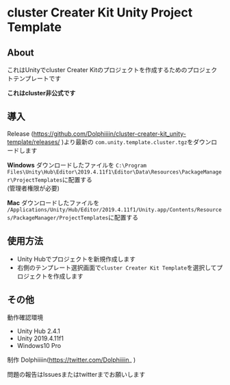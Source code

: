 # cluster Creater Kit Unity Project Template

About
---
これはUnityでcluster Creater Kitのプロジェクトを作成するためのプロジェクトテンプレートです

**これはcluster非公式です**

導入
---
Release (https://github.com/Dolphiiiin/cluster-creater-kit_unity-template/releases/ )より最新の
`com.unity.template.cluster.tgz`をダウンロードします

**Windows**
ダウンロードしたファイルを
`C:\Program Files\Unity\Hub\Editor\2019.4.11f1\Editor\Data\Resources\PackageManager\ProjectTemplates`に配置する  
(管理者権限が必要)

**Mac**
ダウンロードしたファイルを
`/Applications/Unity/Hub/Editor/2019.4.11f1/Unity.app/Contents/Resources/PackageManager/ProjectTemplates`に配置する  

使用方法
---
- Unity Hubでプロジェクトを新規作成します
- 右側のテンプレート選択画面で`cluster Creater Kit Template`を選択してプロジェクトを作成します


その他
---
動作確認環境
- Unity Hub 2.4.1
- Unity 2019.4.11f1
- Windows10 Pro

制作
Dolphiiiin(https://twitter.com/Dolphiiiin_ )

問題の報告はIssuesまたはtwitterまでお願いします
